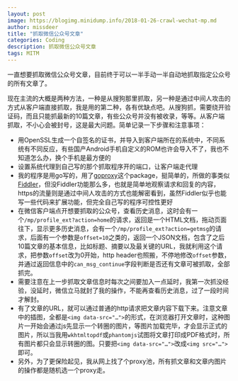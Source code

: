 ```yaml
---
layout: post
image: https://blogimg.minidump.info/2018-01-26-crawl-wechat-mp.md
author: missdeer
title: "抓取微信公众号文章"
categories: Coding
description: 抓取微信公众号文章
tags: MITM 
---
```


一直想要抓取微信公众号文章，目前终于可以一半手动一半自动地抓取指定公众号的所有文章了。

现在主流的大概是两种方法，一种是从搜狗那里抓取，另一种是通过中间人攻击的方式从客户端直接抓取，我是用的第二种，各有优缺点吧。从搜狗抓，需要绕开验证码，而且只能抓最新的10篇文章，有些公众号并没有被收录，等等。从客户端抓取，不小心会被封号，这是最大问题。简单记录一下步骤和注意事项：

- 用OpenSSL生成一个自签名的证书，并导入到客户端所在的系统中，不同系统有不同反应，有些国产Android手机自定义的ROM也许会导入不了，我也不知道怎么办，换个手机是最方便的
- 设置系统代理到自己写的那个抓取程序开的端口，让客户端走代理
- 我的程序是用go写的，用了[goproxy](https://github.com/elazarl/goproxy)这个package，挺简单的，所做的事类似[Fiddler](https://www.telerik.com/download/fiddler)，但没Fiddler功能那么多，也就是简单地观察请求和回复的内容，https的流量则是通过中间人攻击的方式也能解密看到，虽然Fiddler似乎也能写一些代码来扩展功能，但完全自己写的程序可控性更好
- 在微信客户端点开想要抓取的公众号，查看历史消息，这时会有一个`/mp/profile_ext?action=home`的请求，返回是一个HTML文档，拖动页面往下，显示更多历史消息，会有一个`/mp/profile_ext?action=getmsg`的请求，后面有一个参数是`offset=10`之类的，返回一个JSON文档，包含了之后10篇文章的基本信息，比如标题、摘要以及最关键的URL，我就利用这个请求，把参数`offset`改为0开始，http header也照搬，不停地修改`offset`参数，并通过返回信息中的`can_msg_continue`字段判断是否还有文章可被抓取，全部抓完。
- 需要注意在上一步抓取文章信息时每次之间要加入一点延时，我第一次抓没经验，没延时，微信立马就封了我的操作，不能再查看历史消息，过了一段时间才解封。
- 有了文章的URL，就可以通过普通的http请求把文章内容下载下来。注意文章中的插图，全都是`<img data-src="…">`的形式，在浏览器打开文章时，这种图片一开始会通过js先显示一个转圈的图片，等图片加载完毕，才会显示正式的图片，所以当我用`wkhtmltopdf`或`phantomjs`试图将文章打印成PDF格式时，所有图片都只会显示转圈的图。只要把`<img data-src="…">`改成`<img src="…">`即可。
- 另外，为了更保险起见，我从网上找了个proxy池，所有抓文章和文章内图片的操作都是随机选一个proxy走。